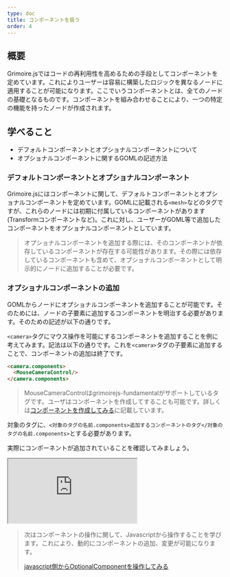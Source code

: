 ```yaml
---
type: doc
title: コンポーネントを扱う
order: 4
---
```


## 概要
Grimoire.jsではコードの再利用性を高めるための手段としてコンポーネントを定めています。これによりユーザーは容易に構築したロジックを異なるノードに適用することが可能になります。ここでいうコンポーネントとは、全てのノードの基礎となるものです。コンポーネントを組み合わせることにより、一つの特定の機能を持ったノードが作成されます。

## 学べること

* デフォルトコンポーネントとオプショナルコンポーネントについて
* オプショナルコンポーネントに関するGOMLの記述方法

### デフォルトコンポーネントとオプショナルコンポーネント

Grimoire.jsにはコンポーネントに関して、デフォルトコンポーネントとオプショナルコンポーネントを定めています。GOMLに記載される`<mesh>`などのタグですが、これらのノードには初期に付属しているコンポーネントがあります(Transformコンポーネントなど)。これに対し、ユーザーがGOML等で追加したコンポーネントをオプショナルコンポーネントとしています。

> オプショナルコンポーネントを追加する際には、そのコンポーネントが依存しているコンポーネントが存在する可能性があります。その際には依存しているコンポーネントも含めて、オプショナルコンポーネントとして明示的にノードに追加することが必要です。

### オプショナルコンポーネントの追加

GOMLからノードにオプショナルコンポーネントを追加することが可能です。そのためには、ノードの子要素に追加するコンポーネントを明治する必要があります。そのための記述が以下の通りです。

`<camera>`タグにマウス操作を可能にするコンポーネントを追加することを例に考えてみます。記法は以下の通りです。これを`<camera>`タグの子要素に追加することで、コンポーネントの追加は終了です。

```html
<camera.components>
  <MouseCameraControl/>
</camera.components>
```

> MouseCameraControlはgrimoirejs-fundamentalがサポートしているタグです。ユーザはコンポーネントを作成してすることも可能です。詳しくは[コンポーネントを作成してみる](/tutorial/07-create-component.html)に記載しています。

対象のタグに、`<対象のタグの名前.components>追加するコンポーネントのタグ</対象のタグの名前.components>`とする必要があります。

実際にコンポーネントが追加されていることを確認してみましょう。

<iframe class="editor" src="https://grimoiregl.github.io/grimoire.gl-example#t04-01"></iframe>



> 次はコンポーネントの操作に関して、Javascriptから操作することを学びます。これにより、動的にコンポーネントの追加、変更が可能になります。
>
> [javascript側からOptionalComponentを操作してみる](/tutorial/04-handle-component-with-js.html)
